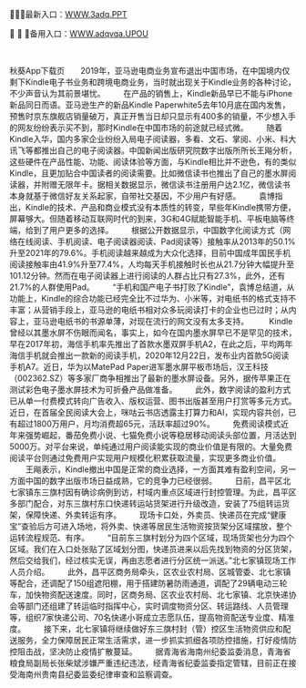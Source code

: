 <p>
	🎉🎉🎉最新入口：<a href="http://www.baidu.com/link?url=6MA2SWnO3Raqke39an_0PUxosM6ZrUGzi1BN9tNnlPW&wd">WWW.3adq.PPT</a> 
	<p>
		🦞
🦞
🦞备用入口：<a href="http://www.baidu.com/link?url=6MA2SWnO3Raqke39an_0PUxosM6ZrUGzi1BN9tNnlPW&wd">WWW.adqvqa.UPOU</a> 
	</p>
	<p>
		<br />
	</p>
	<p>
		秋葵App下载页　　2019年，亚马逊电商业务宣布退出中国市场，在中国境内仅剩下Kindle电子书业务和跨境电商业务，当时就出现关于Kindle业务的各种讨论，不少声音认为其前景堪忧。
　　在产品的销售上，Kindle新品早已不能与iPhone新品同日而语。亚马逊生产的新品Kindle Paperwhite5去年10月底在国内发售，预售时京东旗舰店销量破万，真正开售当日却只显示有400多的销量，不少想入手的网友纷纷表示买不到，那时Kindle在中国市场的前途就已经式微。
　　随着Kindle入华，国内多家企业纷纷入局电子阅读器，多看、文石、掌阅、小米、科大讯飞等都推出自己的电子阅读器。中国新闻出版研究院数字出版所所长王飚分析，这些硬件在产品性能、功能、阅读体验等方面，与Kindle相比并不逊色，有的类似Kindle，且更加贴合中国读者的阅读需要。比如微信读书也推出了自己的墨水屏阅读器，并附赠无限年卡。据相关数据显示，微信读书注册用户达2.1亿，微信读书本身就基于微信好友关系起家，自带社交基因，不少用户有好感。
　　袁博指出，Kindle的技术、产品和商业模式没有本质性的转变，早些年Kindle携带方便，屏幕够大。但随着移动互联网时代的到来，3G和4G赋能智能手机、平板电脑等终端，给到了用户更多的选择。
　　根据公开数据显示，中国数字化阅读方式（网络在线阅读、手机阅读、电子阅读器阅读、Pad阅读等）接触率从2013年的50.1%升至2021年的79.6%。手机阅读越来越成为大众化选择，目前中国成年国民手机阅读接触率由41.9%升至77.4%，人均每天手机接触时长也从21.7分钟大幅提升至101.12分钟。然而在电子阅读器上进行阅读的人群占比只有27.3%，此外，还有21.7%的人群使用Pad。
　　“手机和国产电子书打败了Kindle”，袁博总结道，从功能上，Kindle的综合功能已经完全比不过华为、小米等，对电纸书的格式支持不丰富；从营销手段上，亚马逊的电纸书相对众多玩阅读打卡的企业也已过时；从内容上，亚马逊电纸书的书源单薄，对现在流行的网文没有太多支持。&nbsp;
　　Kindle曾经以其墨水屏不伤眼而闻名，事实上，如今在国内墨水屏早已不是罕见的技术，早在2017年初，海信手机率先推出了首款水墨双屏手机A2，在此之后，平均两年海信手机就会推出一款新的阅读手机，2020年12月22日，发布业内首款5G阅读手机A7。近日，华为以MatePad Paper进军墨水屏平板市场后，汉王科技（002362.SZ）等多家厂商争相推出了最新的墨水屏设备。另外，据传苹果正在测试彩色电子墨水屏技术为可折叠产品做准备。
　　此外，数字阅读的盈利方式已从单一付费模式转向广告收入、版权运营、图书出版甚至用户打赏等多元方式。近日，在首届全民阅读大会上，咪咕云书店透露主打算力和AI，实现内容共创，已有超过1800万用户，月均消费超65元，活跃率超过90%。
　　免费阅读模式近年来强势崛起，番茄免费小说、七猫免费小说等稳居移动阅读头部位置，月活达到5000万。对平台来说，单纯通过用户阅读能实现的商业价值是有限的。大量免费阅读平台则通过免费用户实现用户规模化积累获取流量，实现更多商业价值。
　　王飚表示，Kindle撤出中国是正常的商业选择，一方面其难有盈利空间，另一方面中国的数字出版市场日益成熟，它的竞争力已经很弱。
　　日前，昌平区北七家镇东三旗村因有确诊病例到访，村域内重点区域进行封控管理。为此，昌平区多部门配合，对东三旗村东口快递转运站货架进行升级改造，安装了75组转运货架，保障快递、外卖转运有序。
　　现场卡口处，外卖员、快递员在完成“健康宝”查验后方可进入场地，将外卖、快递等居民生活物资按货架分区域摆放，整个运转流程规范、有序。
　　“目前东三旗村划分为四个区域，现场货架也分为四个区域。我们在入口处张贴了区域划分图，快递员进来以后先找到物资的分区货架，然后交给我们，经过核实无误，再由志愿者进行分区统一派送。”北七家镇现场工作人员介绍。
　　此外，昌平区商务局牵头，区农业农村局、区城管委、北七家镇等配合，还调配了150组遮阳棚，用于搭建防暑防雨通道，调配了29辆电动三轮车，加快物资配送速度。同时，区商务局、区农业农村局、北七家镇、北京快递协会等部门还组建了转运临时指挥中心，实时调度物资分区、转运路线、人员管理等，组织7家快递公司、70名快递小哥成立志愿队伍，提高物资配送专业度、精准度。
　　接下来，北七家镇将继续做好东三旗村封（管）控区生活物资供应和配送服务，全力保障居民正常生活需求，进一步抓实抓细各项防控措施，打好疫情防控阻击战，坚决防止疫情扩散蔓延。
　　据青海省海南州纪委监委消息，青海省粮食局副局长张柴斌涉嫌严重违纪违法，经青海省纪委监委指定管辖，目前正在接受海南州贵南县纪委监委纪律审查和监察调查。
	</p>
